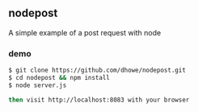 ## nodepost
A simple example of a post request with node

### demo
```sh
$ git clone https://github.com/dhowe/nodepost.git
$ cd nodepost && npm install
$ node server.js

then visit http://localhost:8083 with your browser


